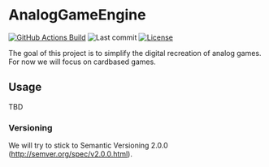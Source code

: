 # AnalogGameEngine

[![GitHub Actions Build](https://img.shields.io/github/workflow/status/GreyscaleUnicorns/AnalogGameEngine/Build)](https://github.com/GreyscaleUnicorns/AnalogGameEngine/actions/workflows/build.yml)
![Last commit](https://img.shields.io/github/last-commit/GreyscaleUnicorns/AnalogGameEngine)
[![License](https://img.shields.io/badge/license-MIT-blue.svg)](LICENSE.txt)

The goal of this project is to simplify the digital recreation of analog games. For now we will focus on cardbased games.

## Usage

TBD

### Versioning

We will try to stick to Semantic Versioning 2.0.0 (<http://semver.org/spec/v2.0.0.html>).
